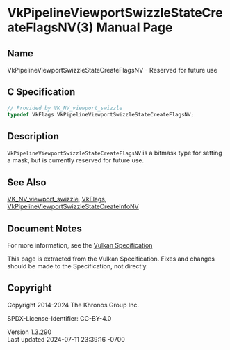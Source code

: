 # VkPipelineViewportSwizzleStateCreateFlagsNV(3) Manual Page

## Name

VkPipelineViewportSwizzleStateCreateFlagsNV - Reserved for future use



## <a href="#_c_specification" class="anchor"></a>C Specification

``` c
// Provided by VK_NV_viewport_swizzle
typedef VkFlags VkPipelineViewportSwizzleStateCreateFlagsNV;
```

## <a href="#_description" class="anchor"></a>Description

`VkPipelineViewportSwizzleStateCreateFlagsNV` is a bitmask type for
setting a mask, but is currently reserved for future use.

## <a href="#_see_also" class="anchor"></a>See Also

[VK_NV_viewport_swizzle](https://registry.khronos.org/vulkan/specs/1.3-extensions/man/html/VK_NV_viewport_swizzle.html),
[VkFlags](https://registry.khronos.org/vulkan/specs/1.3-extensions/man/html/VkFlags.html),
[VkPipelineViewportSwizzleStateCreateInfoNV](https://registry.khronos.org/vulkan/specs/1.3-extensions/man/html/VkPipelineViewportSwizzleStateCreateInfoNV.html)

## <a href="#_document_notes" class="anchor"></a>Document Notes

For more information, see the <a
href="https://registry.khronos.org/vulkan/specs/1.3-extensions/html/vkspec.html#VkPipelineViewportSwizzleStateCreateFlagsNV"
target="_blank" rel="noopener">Vulkan Specification</a>

This page is extracted from the Vulkan Specification. Fixes and changes
should be made to the Specification, not directly.

## <a href="#_copyright" class="anchor"></a>Copyright

Copyright 2014-2024 The Khronos Group Inc.

SPDX-License-Identifier: CC-BY-4.0

Version 1.3.290  
Last updated 2024-07-11 23:39:16 -0700
